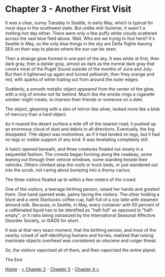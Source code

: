 # Chapter 3 - Another First Visit

It was a clear, sunny Tuesday in Seattle, in early May, which is typical for most days in the southwest state. But unlike mid-Summer, it wasn't a melting-hot day either. There were only a few puffy white clouds scattered across the vast blue field above. Wait. Who are we trying to fool here? It's Seattle in May, so the only blue things in the sky are Delta flights leaving SEA on their way to places where the sun can be seen.

Then a strange glow formed in one part of the sky. It was white at first, then dark gray, then a darker gray, almost as dark as the normal dark gray that covers most of the Puget Sound outside of the months of June and July. But then it lightened up again and turned yellowish, then firey orange and red, with sparks of white trailing out from around the outer edges.

Suddenly, a smooth metallic object appeared from the center of the glow, with a ring of smoke not far behind. Much like the smoke rings a cigarette smoker might create, to impress their friends or someone on a date.

The object, gleaming with a skin of mirror-like silver, looked more like a blob of mercury than a hard object.

As it neared the desert surface a mile off of the nearest road, it pushed up an enormous cloud of dust and debris in all directions. Eventually, the fog dissipated. THe object was motionless, as if it had landed on legs, but it had no legs or visible support of any kind. It was levetating completely still.

A hatch opened beneath, and three creatures floated out slowly in a sequential fashion. The crowds began forming along the roadway, some leaning out through their vehicle windows, some standing beside their vehicles. Others climbed atop the roofs or truck beds, or just wandered out into the scrub, not caring about bumping into a thorny cactus.

The three visitors floated up to within a few meters of the crowd.

One of the visitors, a teenage birthing person, raised her hands and greeted them. One hand opened wide, palms facing the visitors. The other holding a blunt and a venti Starbucks coffee cup, half-full of a soy latte with steamed almond milk. Because, in Seattle, in May, every container with 50 percent of a caffeinated liquid has to be identified as "half-full" as opposed to "half-empty", or it risks being ostrasized by the International Seasonal Affective Disorder Society, or ISADS for short.

It was at that very exact moment, that the birthing person, and most of the nearby crowd of self-identifying humans and furries, realized that raising inanimate objects overhead was considered an obscene and vulger threat.

So, the visitors vaporized all of them, and then vaporized the entire planet.

The End


[Home](https://github.com/Skatterbrainz/WelcomeToEarth/blob/main/README.md) - [< Chapter 2](https://github.com/Skatterbrainz/WelcomeToEarth/blob/main/chapter2.md) - [Chapter 3](https://github.com/Skatterbrainz/WelcomeToEarth/blob/main/chapter3.md) - [Chapter 4 >](https://github.com/Skatterbrainz/WelcomeToEarth/blob/main/chapter4.md)
